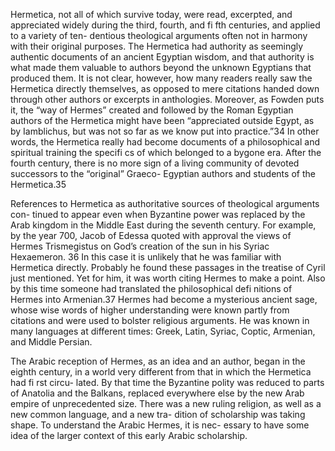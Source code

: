 Hermetica, not all of which survive today, were read, excerpted, and appreciated  widely during the third, fourth, and fi fth centuries, and applied to a variety of ten- dentious theological arguments often not in harmony with their original purposes.  The Hermetica had authority as seemingly authentic documents of an ancient Egyptian wisdom, and that authority is what made them valuable to authors beyond the unknown Egyptians that produced them. It is not clear, however, how many readers really saw the Hermetica directly themselves, as opposed to mere citations handed down through other authors or excerpts in anthologies. Moreover, as Fowden puts it, the “way of Hermes” created and followed by the Roman Egyptian authors of the Hermetica might have been “appreciated outside Egypt, as by Iamblichus, but was not so far as we know put into practice.”34 In other words, the Hermetica really had become documents of a philosophical and spiritual training the specifi cs of which belonged to a bygone era. After the fourth century, there is no  more sign of a living community of devoted successors to the “original” Graeco- Egyptian authors and students of the Hermetica.35

References to Hermetica as authoritative sources of theological arguments con- tinued to appear even when Byzantine power was replaced by the Arab kingdom in  the Middle East during the seventh century. For example, by the year 700, Jacob of Edessa quoted with approval the views of Hermes Trismegistus on God’s creation of the sun in his Syriac Hexaemeron.  36 In this case it is unlikely that he was familiar with Hermetica directly. Probably he found these passages in the treatise of Cyril just mentioned. Yet for him, it was worth citing Hermes to make a point. Also by this time someone had translated the philosophical defi nitions of Hermes into Armenian.37 Hermes had become a mysterious ancient sage, whose wise words of higher understanding were known partly from citations and were used to bolster religious arguments. He was known in many languages at different times: Greek, Latin, Syriac, Coptic, Armenian, and Middle Persian.

The Arabic reception of Hermes, as an idea and an author, began in the eighth  century, in a world very different from that in which the Hermetica had fi rst circu- lated. By that time the Byzantine polity was reduced to parts of Anatolia and the  Balkans, replaced everywhere else by the new Arab empire of unprecedented size.  There was a new ruling religion, as well as a new common language, and a new tra- dition of scholarship was taking shape. To understand the Arabic Hermes, it is nec- essary to have some idea of the larger context of this early Arabic scholarship.
